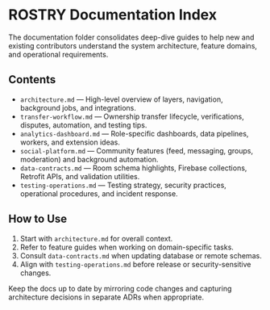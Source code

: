 # ROSTRY Documentation Index

The documentation folder consolidates deep-dive guides to help new and existing contributors understand the system architecture, feature domains, and operational requirements.

## Contents
- `architecture.md` — High-level overview of layers, navigation, background jobs, and integrations.
- `transfer-workflow.md` — Ownership transfer lifecycle, verifications, disputes, automation, and testing tips.
- `analytics-dashboard.md` — Role-specific dashboards, data pipelines, workers, and extension ideas.
- `social-platform.md` — Community features (feed, messaging, groups, moderation) and background automation.
- `data-contracts.md` — Room schema highlights, Firebase collections, Retrofit APIs, and validation utilities.
- `testing-operations.md` — Testing strategy, security practices, operational procedures, and incident response.

## How to Use
1. Start with `architecture.md` for overall context.
2. Refer to feature guides when working on domain-specific tasks.
3. Consult `data-contracts.md` when updating database or remote schemas.
4. Align with `testing-operations.md` before release or security-sensitive changes.

Keep the docs up to date by mirroring code changes and capturing architecture decisions in separate ADRs when appropriate.

